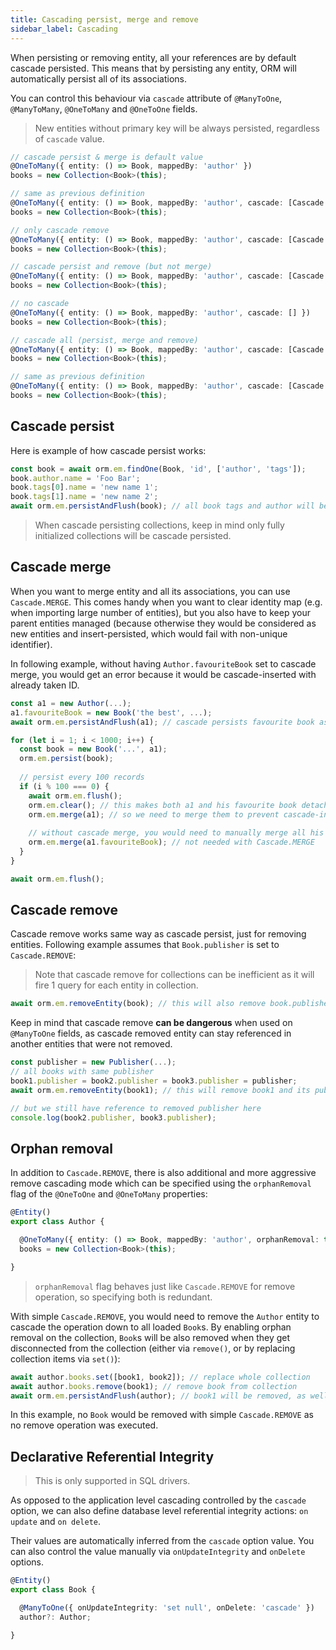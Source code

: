 ```yaml
---
title: Cascading persist, merge and remove
sidebar_label: Cascading
---
```


When persisting or removing entity, all your references are by default cascade persisted. 
This means that by persisting any entity, ORM will automatically persist all of its 
associations. 

You can control this behaviour via `cascade` attribute of `@ManyToOne`, `@ManyToMany`, 
`@OneToMany` and `@OneToOne` fields.

> New entities without primary key will be always persisted, regardless of `cascade` value. 

```typescript
// cascade persist & merge is default value
@OneToMany({ entity: () => Book, mappedBy: 'author' })
books = new Collection<Book>(this);

// same as previous definition
@OneToMany({ entity: () => Book, mappedBy: 'author', cascade: [Cascade.PERSIST, Cascade.MERGE] })
books = new Collection<Book>(this);

// only cascade remove
@OneToMany({ entity: () => Book, mappedBy: 'author', cascade: [Cascade.REMOVE] })
books = new Collection<Book>(this);

// cascade persist and remove (but not merge)
@OneToMany({ entity: () => Book, mappedBy: 'author', cascade: [Cascade.PERSIST, Cascade.REMOVE] })
books = new Collection<Book>(this);

// no cascade
@OneToMany({ entity: () => Book, mappedBy: 'author', cascade: [] })
books = new Collection<Book>(this);

// cascade all (persist, merge and remove)
@OneToMany({ entity: () => Book, mappedBy: 'author', cascade: [Cascade.ALL] })
books = new Collection<Book>(this);

// same as previous definition
@OneToMany({ entity: () => Book, mappedBy: 'author', cascade: [Cascade.PERSIST, Cascade.MERGE, Cascade.REMOVE] })
books = new Collection<Book>(this);
```

## Cascade persist

Here is example of how cascade persist works:

```typescript
const book = await orm.em.findOne(Book, 'id', ['author', 'tags']);
book.author.name = 'Foo Bar';
book.tags[0].name = 'new name 1';
book.tags[1].name = 'new name 2';
await orm.em.persistAndFlush(book); // all book tags and author will be persisted too
```

> When cascade persisting collections, keep in mind only fully initialized collections 
> will be cascade persisted.

## Cascade merge

When you want to merge entity and all its associations, you can use `Cascade.MERGE`. This
comes handy when you want to clear identity map (e.g. when importing large number of entities), 
but you also have to keep your parent entities managed (because otherwise they would be considered
as new entities and insert-persisted, which would fail with non-unique identifier).

In following example, without having `Author.favouriteBook` set to cascade merge, you would 
get an error because it would be cascade-inserted with already taken ID. 

```typescript
const a1 = new Author(...);
a1.favouriteBook = new Book('the best', ...);
await orm.em.persistAndFlush(a1); // cascade persists favourite book as well

for (let i = 1; i < 1000; i++) {
  const book = new Book('...', a1);
  orm.em.persist(book);
  
  // persist every 100 records
  if (i % 100 === 0) {
    await orm.em.flush();
    orm.em.clear(); // this makes both a1 and his favourite book detached
    orm.em.merge(a1); // so we need to merge them to prevent cascade-inserts
    
    // without cascade merge, you would need to manually merge all his associations
    orm.em.merge(a1.favouriteBook); // not needed with Cascade.MERGE
  }
}

await orm.em.flush();
```

## Cascade remove

Cascade remove works same way as cascade persist, just for removing entities. Following 
example assumes that `Book.publisher` is set to `Cascade.REMOVE`:

> Note that cascade remove for collections can be inefficient as it will fire 1 query
> for each entity in collection.

```typescript
await orm.em.removeEntity(book); // this will also remove book.publisher
```

Keep in mind that cascade remove **can be dangerous** when used on `@ManyToOne` fields, 
as cascade removed entity can stay referenced in another entities that were not removed.

```typescript
const publisher = new Publisher(...);
// all books with same publisher
book1.publisher = book2.publisher = book3.publisher = publisher;
await orm.em.removeEntity(book1); // this will remove book1 and its publisher

// but we still have reference to removed publisher here
console.log(book2.publisher, book3.publisher);
```

## Orphan removal

In addition to `Cascade.REMOVE`, there is also additional and more aggressive remove 
cascading mode which can be specified using the `orphanRemoval` flag of the `@OneToOne`
and `@OneToMany` properties:

```typescript
@Entity()
export class Author {

  @OneToMany({ entity: () => Book, mappedBy: 'author', orphanRemoval: true })
  books = new Collection<Book>(this);

}
```

> `orphanRemoval` flag behaves just like `Cascade.REMOVE` for remove operation, so specifying 
> both is redundant.

With simple `Cascade.REMOVE`, you would need to remove the `Author` entity to cascade 
the operation down to all loaded `Book`s. By enabling orphan removal on the collection, 
`Book`s will be also removed when they get disconnected from the collection (either via 
`remove()`, or by replacing collection items via `set()`):

```typescript
await author.books.set([book1, book2]); // replace whole collection
await author.books.remove(book1); // remove book from collection
await orm.em.persistAndFlush(author); // book1 will be removed, as well as all original items (before we called `set()`)
```

In this example, no `Book` would be removed with simple `Cascade.REMOVE` as no remove operation
was executed. 

## Declarative Referential Integrity

> This is only supported in SQL drivers.

As opposed to the application level cascading controlled by the `cascade` option, we can
also define database level referential integrity actions: `on update` and `on delete`.

Their values are automatically inferred from the `cascade` option value. You can also 
control the value manually via `onUpdateIntegrity` and `onDelete` options. 

```typescript
@Entity()
export class Book {

  @ManyToOne({ onUpdateIntegrity: 'set null', onDelete: 'cascade' })
  author?: Author;

}
```
